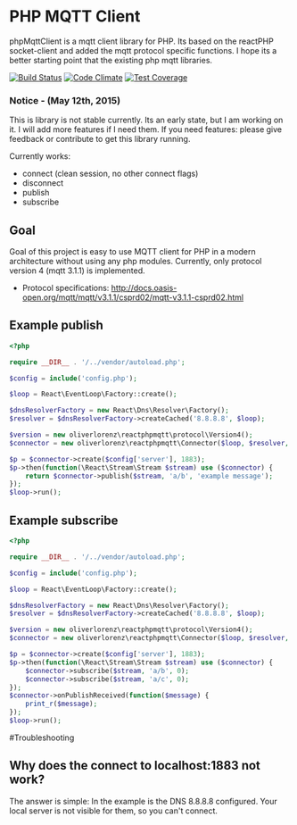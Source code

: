 # PHP MQTT Client

phpMqttClient is a mqtt client library for PHP. Its based on the reactPHP socket-client and added the mqtt protocol specific functions. I hope its a better starting point that the existing php mqtt libraries. 

[![Build Status](https://travis-ci.org/oliverlorenz/phpMqttClient.svg?branch=master)](https://travis-ci.org/oliverlorenz/phpMqttClient) 
[![Code Climate](https://codeclimate.com/github/oliverlorenz/phpMqttClient/badges/gpa.svg)](https://codeclimate.com/github/oliverlorenz/phpMqttClient) 
[![Test Coverage](https://codeclimate.com/github/oliverlorenz/phpMqttClient/badges/coverage.svg)](https://codeclimate.com/github/oliverlorenz/phpMqttClient/coverage)

### Notice - (May 12th, 2015)
This is library is not stable currently. Its an early state, but I am working on it. I will add more features if I need them. If you need features: please give feedback or contribute to get this library running.

Currently works:
* connect (clean session, no other connect flags)
* disconnect
* publish
* subscribe

## Goal

Goal of this project is easy to use MQTT client for PHP in a modern architecture without using any php modules. Currently, only protocol version 4 (mqtt 3.1.1) is implemented.
* Protocol specifications: http://docs.oasis-open.org/mqtt/mqtt/v3.1.1/csprd02/mqtt-v3.1.1-csprd02.html

## Example publish
```php
<?php

require __DIR__ . '/../vendor/autoload.php';

$config = include('config.php');

$loop = React\EventLoop\Factory::create();

$dnsResolverFactory = new React\Dns\Resolver\Factory();
$resolver = $dnsResolverFactory->createCached('8.8.8.8', $loop);

$version = new oliverlorenz\reactphpmqtt\protocol\Version4();
$connector = new oliverlorenz\reactphpmqtt\Connector($loop, $resolver, $version);

$p = $connector->create($config['server'], 1883);
$p->then(function(\React\Stream\Stream $stream) use ($connector) {
    return $connector->publish($stream, 'a/b', 'example message');
});
$loop->run();
```
## Example subscribe
```php
<?php

require __DIR__ . '/../vendor/autoload.php';

$config = include('config.php');

$loop = React\EventLoop\Factory::create();

$dnsResolverFactory = new React\Dns\Resolver\Factory();
$resolver = $dnsResolverFactory->createCached('8.8.8.8', $loop);

$version = new oliverlorenz\reactphpmqtt\protocol\Version4();
$connector = new oliverlorenz\reactphpmqtt\Connector($loop, $resolver, $version);

$p = $connector->create($config['server'], 1883);
$p->then(function(\React\Stream\Stream $stream) use ($connector) {
    $connector->subscribe($stream, 'a/b', 0);
    $connector->subscribe($stream, 'a/c', 0);
});
$connector->onPublishReceived(function($message) {
    print_r($message);
});
$loop->run();
```


#Troubleshooting
## Why does the connect to localhost:1883 not work?
The answer is simple: In the example is the DNS 8.8.8.8 configured. Your local server is not visible for them, so you can't connect.
